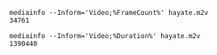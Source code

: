
    mediainfo --Inform='Video;%FrameCount%' hayate.m2v
    34761

    mediainfo --Inform='Video;%Duration%' hayate.m2v
    1390440
